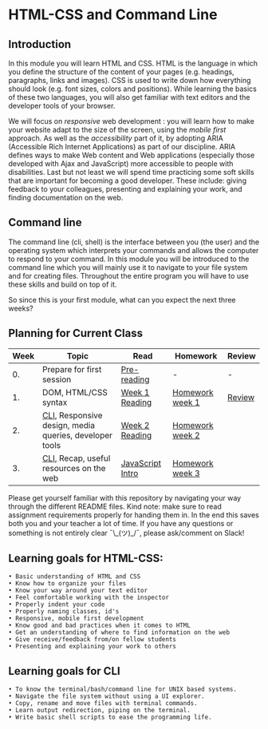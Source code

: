 # HTML-CSS and Command Line

## Introduction

In this module you will learn HTML and CSS. HTML is the language in which you define the structure of the content of your pages (e.g. headings, paragraphs, links and images). CSS is used to write down how everything should look (e.g. font sizes, colors and positions). While learning the basics of these two languages, you will also get familiar with text editors and the developer tools of your browser.

We will focus on _responsive_ web development : you will learn how to make your website adapt to the size of the screen, using the _mobile first_ approach. As well as the _accessibility_ part of it, by adopting ARIA (Accessible Rich Internet Applications) as part of our discipline. ARIA defines ways to make Web content and Web applications (especially those developed with Ajax and JavaScript) more accessible to people with disabilities. Last but not least we will spend time practicing some soft skills that are important for becoming a good developer. These include: giving feedback to your colleagues, presenting and explaining your work, and finding documentation on the web.

## Command line 

The command line (cli, shell) is the interface between you (the user) and the operating system which interprets your commands and allows the computer to respond to your command. In this module you will be introduced to the command line which you will mainly use it to navigate to your file system and for creating files. Throughout the entire program you will have to use these skills and build on top of it.

So since this is your first module, what can you expect the next three weeks?

## Planning for Current Class
| Week | Topic | Read | Homework | Review |
| ---- | ----- | ---- |----------|--------|
|0.|Prepare for first session|[Pre-reading](./Week0)|-|-|
| 1. | DOM, HTML/CSS syntax | [Week 1 Reading](./Week1/README.md) |  [Homework week 1](./Week1/MAKEME.md) |[Review](./Week1/REVIEW.md)|
| 2. | [CLI](https://github.com/SocialHackersCodeSchool/CommandLine/blob/master/Lecture-1.md), Responsive design, media queries, developer tools | [Week 2 Reading](./Week2/README.md) | [Homework week 2](./Week2/MAKEME.md) ||[Review](./Week2/REVIEW.md)|
| 3. | [CLI](https://github.com/SocialHackersCodeSchool/CommandLine/blob/master/Lecture-2.md), Recap, useful resources on the web| [JavaScript Intro](https://github.com/SocialHackersCodeSchool/JavaScript/Week0) | [Homework week 3](./Week3/MAKEME.md) ||[Review](./Week3/REVIEW.md)|

Please get yourself familiar with this repository by navigating your way through the different README files. Kind note: make sure to read assignment requirements properly for handing them in. In the end this saves both you and your teacher a lot of time. If you have any questions or something is not entirely clear ¯\\\_(ツ)_/¯, please ask/comment on Slack!

## Learning goals for HTML-CSS:
```
• Basic understanding of HTML and CSS
• Know how to organize your files
• Know your way around your text editor 
• Feel comfortable working with the inspector
• Properly indent your code
• Properly naming classes, id's 
• Responsive, mobile first development
• Know good and bad practices when it comes to HTML
• Get an understanding of where to find information on the web
• Give receive/feedback from/on fellow students
• Presenting and explaining your work to others
```

## Learning goals for CLI
```
• To know the terminal/bash/command line for UNIX based systems.
• Navigate the file system without using a UI explorer.
• Copy, rename and move files with terminal commands.
• Learn output redirection, piping on the terminal.
• Write basic shell scripts to ease the programming life.
```




